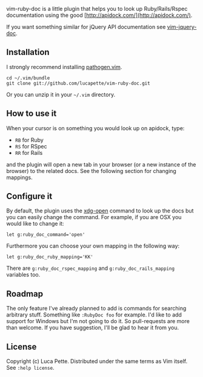 vim-ruby-doc is a little plugin that helps you to look up Ruby/Rails/Rspec
documentation using the good [http://apidock.com/](http://apidock.com/).

If you want something similar for jQuery API documentation see
[vim-jquery-doc](http://github.com/lucapette/vim-jquery-doc).


Installation
------------

I strongly recommend installing [pathogen.vim](https://github.com/tpope/pathogen.vim).

    cd ~/.vim/bundle
    git clone git://github.com/lucapette/vim-ruby-doc.git

Or you can unzip it in your `~/.vim` directory.

How to use it
-------------

When your cursor is on something you would look up on apidock, type:

- `RB` for Ruby
- `RS` for RSpec
- `RR` for Rails

and the plugin will open a new tab in your browser (or a
new instance of the browser) to the related docs. See the following section
for changing mappings.

Configure it
------------

By default, the plugin uses the
[xdg-open](http://portland.freedesktop.org/xdg-utils-1.0/xdg-open.html)
command to look up the docs but you can easily change the command. For
example, if you are OSX you would like to change it:

    let g:ruby_doc_command='open'

Furthermore you can choose your own mapping in the following way:

    let g:ruby_doc_ruby_mapping='KK'

There are `g:ruby_doc_rspec_mapping` and `g:ruby_doc_rails_mapping` variables
too.

Roadmap
-------

The only feature I've already planned to add is commands for searching
arbitrary stuff. Something like `:RubyDoc foo` for example. I'd like to add
support for Windows but I'm not going to do it. So pull-requests are more than
welcome. If you have suggestion, I'll be glad to hear it from you.

License
-------

Copyright (c) Luca Pette. Distributed under the same terms as Vim itself. See `:help license`.
